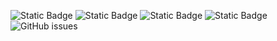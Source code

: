 ![Static Badge](https://img.shields.io/badge/blacklists-60-000000) ![Static Badge](https://img.shields.io/badge/blacklisted-3048370-cc0000) ![Static Badge](https://img.shields.io/badge/whitelisted-2242-00CC00) ![Static Badge](https://img.shields.io/badge/streaming_blacklist-28106-000000) ![GitHub issues](https://img.shields.io/github/issues/fabriziosalmi/blacklists)
